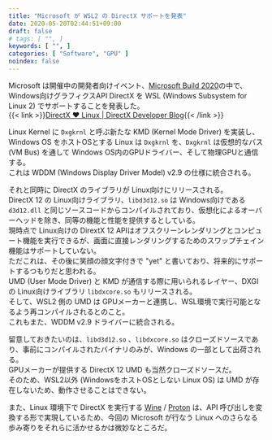 ```yaml
---
title: "Microsoft が WSL2 の DirectX サポートを発表"
date: 2020-05-20T02:44:51+09:00
draft: false
# tags: [ "", ]
keywords: [ "", ]
categories: [ "Software", "GPU" ]
noindex: false
---
```


Microsoft は開催中の開発者向けイベント、[Microsoft Build 2020](https://news.microsoft.com/build2020/)の中で、Windows向けグラフィクスAPI DirectX を WSL (Windows Subsystem for Linux 2) でサポートすることを発表した。  
{{< link >}}[DirectX ❤ Linux | DirectX Developer Blog](https://devblogs.microsoft.com/directx/directx-heart-linux/){{< /link >}}

Linux Kernel に `Dxgkrnl` と呼ぶ新たな KMD (Kernel Mode Driver) を実装し、Windows OS をホストOSとする Linux は `Dxgkrnl` を、`Dxgkrnl` は仮想的なバス (VM Bus) を通して Windows OS内のGPUドライバー、そして物理GPUと通信する。  
これは WDDM (Windows Display Driver Model) v2.9 の仕様に統合される。  

それと同時に DirectX のライブラリが Linux向けにリリースされる。  
DirectX 12 の Linux向けライブラリ、`libd3d12.so` は Windows向けである `d3d12.dll` と同じソースコードからコンパイルされており、仮想化によるオーバーヘッドを除き、同等の機能と性能を提供するとしている。  
現時点で Linux向けの DirextX 12 APIはオフスクリーンレンダリングとコンピュート機能を実行できるが、画面に直接レンダリングするためのスワップチェイン機能はサポートしていない。  
ただこれは、その後に笑顔の顔文字付きで "yet" と書いており、将来的にサポートするつもりだと思われる。  
UMD (User Mode Driver) と KMD が通信する際に用いられるレイヤー、DXGI の Linux向けライブラリ `libdxcore.so` もリリースされる。  
そして、WSL2 側の UMD は GPUメーカーと連携し、WSL環境で実行可能となるよう再コンパイルされるとのこと。  
これもまた、WDDM v2.9 ドライバーに統合される。  

留意しておきたいのは、`libd3d12.so` 、`libdxcore.so` はクローズドソースであり、事前にコンパイルされたバイナリのみが、Windows の一部として出荷される。  
GPUメーカーが提供する DirectX 12 UMD も当然クローズドソースだ。  
そのため、WSL2以外 (WindowsをホストOSとしない Linux OS) は UMD が存在しないため、動作させることはできない。  

また、Linux 環境下で DirectX を実行する [Wine](https://www.winehq.org/#carouselScreenshots) / [Proton](https://github.com/ValveSoftware/Proton/) は、API 呼び出しを変換する形で実現しているため、今回の Microsoft が行なう Linux へのさらなる歩み寄りをそれらに活かせるかは微妙なところだ。  
